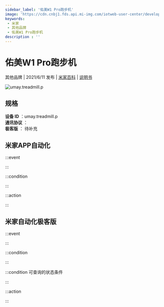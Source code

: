 ```yaml
---
sidebar_label: '佑美W1 Pro跑步机'
image: 'https://cdn.cnbj1.fds.api.mi-img.com/iotweb-user-center/developer_1679071857953jzEh1pwd.png?GalaxyAccessKeyId=AKVGLQWBOVIRQ3XLEW&Expires=9223372036854775807&Signature=XNFXxGdTILYiinxnc3R8eiWEx2U='
keywords: 
 - 米家
 - 其他品牌
 - 佑美W1 Pro跑步机
description : ''
---
```

# 佑美W1 Pro跑步机

其他品牌 | 2021/6/11 发布 | [米家百科](https://home.mi.com/webapp/content/baike/product/index.html?model=umay.treadmill.p) | [说明书](https://home.mi.com/views/introduction.html?model=umay.treadmill.p&region=cn)

![umay.treadmill.p](https://cdn.cnbj1.fds.api.mi-img.com/iotweb-user-center/developer_1679071857953jzEh1pwd.png?GalaxyAccessKeyId=AKVGLQWBOVIRQ3XLEW&Expires=9223372036854775807&Signature=XNFXxGdTILYiinxnc3R8eiWEx2U=)

## 规格  
> 
**设备 ID** ：umay.treadmill.p  
**通讯协议** ：  
**极客版**  ： 待补充 


## 米家APP自动化  

:::event  

:::

:::condition  

:::

:::action   

:::

## 米家自动化极客版  

:::event  

:::

:::condition  

:::

:::condition 可查询的状态条件  

:::

:::action  

:::

        
